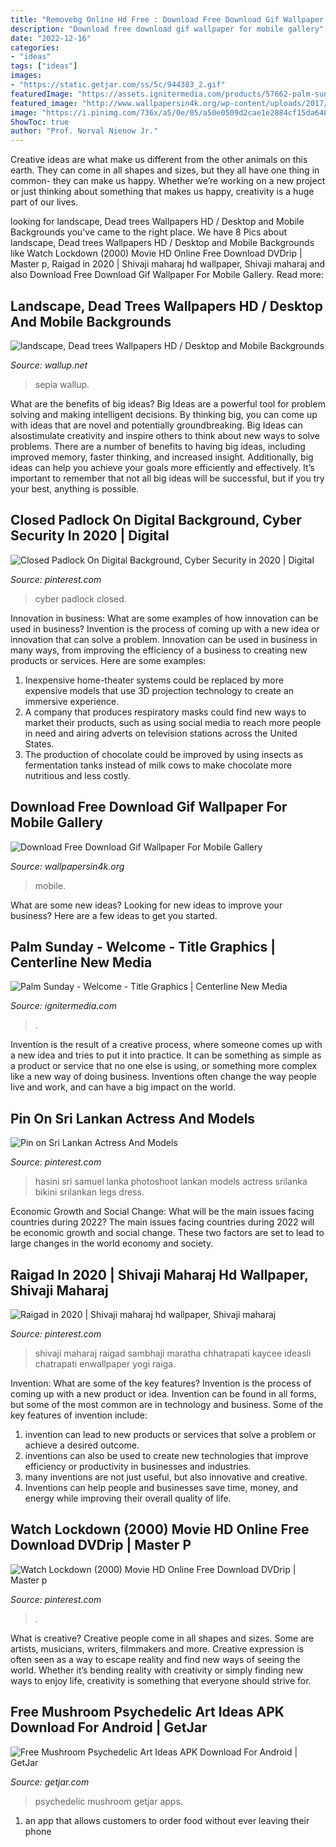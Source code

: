 ```yaml
---
title: "Removebg Online Hd Free : Download Free Download Gif Wallpaper For Mobile Gallery"
description: "Download free download gif wallpaper for mobile gallery"
date: "2022-12-16"
categories:
- "ideas"
tags: ["ideas"]
images:
- "https://static.getjar.com/ss/5c/944383_2.gif"
featuredImage: "https://assets.ignitermedia.com/products/57662-palm-sunday-welcome/preview/image"
featured_image: "http://www.wallpapersin4k.org/wp-content/uploads/2017/04/Free-Download-Gif-Wallpaper-For-Mobile-16.gif"
image: "https://i.pinimg.com/736x/a5/0e/05/a50e0509d2cae1e2884cf15da6482023.jpg"
ShowToc: true
author: "Prof. Norval Nienow Jr."
---
```



Creative ideas are what make us different from the other animals on this earth. They can come in all shapes and sizes, but they all have one thing in common- they can make us happy. Whether we’re working on a new project or just thinking about something that makes us happy, creativity is a huge part of our lives.

	

		
looking for landscape, Dead trees Wallpapers HD / Desktop and Mobile Backgrounds you've came to the right place. We have 8 Pics about landscape, Dead trees Wallpapers HD / Desktop and Mobile Backgrounds like Watch Lockdown (2000) Movie HD Online Free Download DVDrip | Master p, Raigad in 2020 | Shivaji maharaj hd wallpaper, Shivaji maharaj and also Download Free Download Gif Wallpaper For Mobile Gallery. Read more:
		
    
## Landscape, Dead Trees Wallpapers HD / Desktop And Mobile Backgrounds

<img loading=lazy src="https://wallup.net/wp-content/uploads/2017/11/23/500959-__landscape-dead_trees.jpg" onerror="this.onerror=null;this.src='https://tse2.mm.bing.net/th?id=OIP.X77jjUaRZp3geSVE7dyLOgHaEX&amp;pid=15.1';" alt="landscape, Dead trees Wallpapers HD / Desktop and Mobile Backgrounds">

_Source: wallup.net_

>sepia wallup. 

	

What are the benefits of big ideas?
Big Ideas are a powerful tool for problem solving and making intelligent decisions. By thinking big, you can come up with ideas that are novel and potentially groundbreaking. Big Ideas can alsostimulate creativity and inspire others to think about new ways to solve problems.
There are a number of benefits to having big ideas, including improved memory, faster thinking, and increased insight. Additionally, big ideas can help you achieve your goals more efficiently and effectively. It’s important to remember that not all big ideas will be successful, but if you try your best, anything is possible.

    
## Closed Padlock On Digital Background, Cyber Security In 2020 | Digital

<img loading=lazy src="https://i.pinimg.com/736x/a5/0e/05/a50e0509d2cae1e2884cf15da6482023.jpg" onerror="this.onerror=null;this.src='https://tse1.mm.bing.net/th?id=OIP.F1uX44W20QCOqXxStjn-IgHaFn&amp;pid=15.1';" alt="Closed Padlock On Digital Background, Cyber Security in 2020 | Digital">

_Source: pinterest.com_

>cyber padlock closed. 

	

Innovation in business: What are some examples of how innovation can be used in business?
Invention is the process of coming up with a new idea or innovation that can solve a problem. Innovation can be used in business in many ways, from improving the efficiency of a business to creating new products or services. Here are some examples: 
1. Inexpensive home-theater systems could be replaced by more expensive models that use 3D projection technology to create an immersive experience. 
2. A company that produces respiratory masks could find new ways to market their products, such as using social media to reach more people in need and airing adverts on television stations across the United States. 
3. The production of chocolate could be improved by using insects as fermentation tanks instead of milk cows to make chocolate more nutritious and less costly. 

    
## Download Free Download Gif Wallpaper For Mobile Gallery

<img loading=lazy src="http://www.wallpapersin4k.org/wp-content/uploads/2017/04/Free-Download-Gif-Wallpaper-For-Mobile-16.gif" onerror="this.onerror=null;this.src='https://tse2.mm.bing.net/th?id=OIP.Odd2eZQKTfagQQYfMj51EgAAAA&amp;pid=15.1';" alt="Download Free Download Gif Wallpaper For Mobile Gallery">

_Source: wallpapersin4k.org_

>mobile. 

	

What are some new ideas?
Looking for new ideas to improve your business? Here are a few ideas to get you started.

    
## Palm Sunday - Welcome - Title Graphics | Centerline New Media

<img loading=lazy src="https://assets.ignitermedia.com/products/57662-palm-sunday-welcome/preview/image" onerror="this.onerror=null;this.src='https://tse2.mm.bing.net/th?id=OIP.fDGFY50hHcdoWCpjmOVtjwHaEK&amp;pid=15.1';" alt="Palm Sunday - Welcome - Title Graphics | Centerline New Media">

_Source: ignitermedia.com_

>. 

	

Invention is the result of a creative process, where someone comes up with a new idea and tries to put it into practice. It can be something as simple as a product or service that no one else is using, or something more complex like a new way of doing business. Inventions often change the way people live and work, and can have a big impact on the world.

    
## Pin On Sri Lankan Actress And Models

<img loading=lazy src="https://i.pinimg.com/736x/5d/db/3e/5ddb3e3cf411e752bd066ec6edac34b6.jpg" onerror="this.onerror=null;this.src='https://tse4.mm.bing.net/th?id=OIP.HSqtGTiy2H7y7yY0ZKlPdwHaLH&amp;pid=15.1';" alt="Pin on Sri Lankan Actress And Models">

_Source: pinterest.com_

>hasini sri samuel lanka photoshoot lankan models actress srilanka bikini srilankan legs dress. 

	

Economic Growth and Social Change: What will be the main issues facing countries during 2022?
The main issues facing countries during 2022 will be economic growth and social change. These two factors are set to lead to large changes in the world economy and society.

    
## Raigad In 2020 | Shivaji Maharaj Hd Wallpaper, Shivaji Maharaj

<img loading=lazy src="https://i.pinimg.com/736x/f0/12/09/f01209f31bfc900c0563ee52b20bb4f8.jpg" onerror="this.onerror=null;this.src='https://tse1.mm.bing.net/th?id=OIP.6cPx3_C_l4EJrsqRGi--DAHaNL&amp;pid=15.1';" alt="Raigad in 2020 | Shivaji maharaj hd wallpaper, Shivaji maharaj">

_Source: pinterest.com_

>shivaji maharaj raigad sambhaji maratha chhatrapati kaycee ideasli chatrapati enwallpaper yogi raiga. 

	

Invention: What are some of the key features?
Invention is the process of coming up with a new product or idea. Invention can be found in all forms, but some of the most common are in technology and business. Some of the key features of invention include:
1. invention can lead to new products or services that solve a problem or achieve a desired outcome.
2. inventions can also be used to create new technologies that improve efficiency or productivity in businesses and industries. 
3. many inventions are not just useful, but also innovative and creative. 
4. Inventions can help people and businesses save time, money, and energy while improving their overall quality of life.

    
## Watch Lockdown (2000) Movie HD Online Free Download DVDrip | Master P

<img loading=lazy src="https://i.pinimg.com/736x/df/e4/74/dfe474de02af3e71edc80345314aa237.jpg" onerror="this.onerror=null;this.src='https://tse2.mm.bing.net/th?id=OIP.bJdSXesbKUYaBigdcyt5EgHaKk&amp;pid=15.1';" alt="Watch Lockdown (2000) Movie HD Online Free Download DVDrip | Master p">

_Source: pinterest.com_

>. 

	

What is creative?
Creative people come in all shapes and sizes. Some are artists, musicians, writers, filmmakers and more. Creative expression is often seen as a way to escape reality and find new ways of seeing the world. Whether it’s bending reality with creativity or simply finding new ways to enjoy life, creativity is something that everyone should strive for.

    
## Free Mushroom Psychedelic Art Ideas APK Download For Android | GetJar

<img loading=lazy src="https://static.getjar.com/ss/5c/944383_2.gif" onerror="this.onerror=null;this.src='https://tse1.mm.bing.net/th?id=OIP.0duWwTtXVfRzYAN3my1f0QHaMW&amp;pid=15.1';" alt="Free Mushroom Psychedelic Art Ideas APK Download For Android | GetJar">

_Source: getjar.com_

>psychedelic mushroom getjar apps. 

	

1. an app that allows customers to order food without ever leaving their phone

